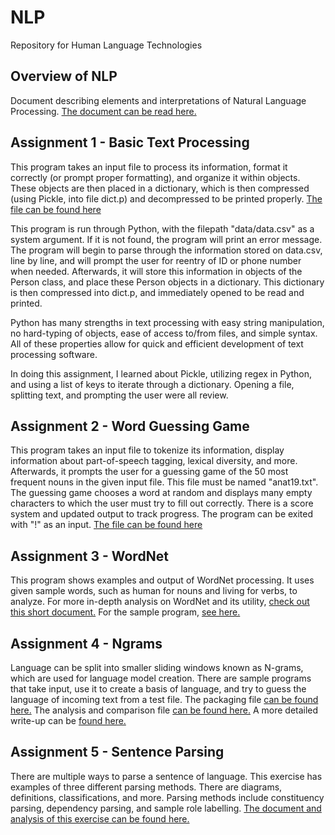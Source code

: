 # NLP
Repository for Human Language Technologies

## Overview of NLP
Document describing elements and interpretations of Natural Language Processing. [The document can be read here.](Overview_of_NLP.pdf)

## Assignment 1 - Basic Text Processing
This program takes an input file to process its information, format it correctly (or prompt proper formatting), and organize it within objects.
These objects are then placed in a dictionary, which is then compressed (using Pickle, into file dict.p) and decompressed to be printed properly. 
[The file can be found here](Homework1_hxo180002.py)

This program is run through Python, with the filepath "data/data.csv" as a system argument. If it is not found, the program will print an error message.
The program will begin to parse through the information stored on data.csv, line by line, and will prompt the user for reentry of ID or phone number when needed.
Afterwards, it will store this information in objects of the Person class, and place these Person objects in a dictionary.
This dictionary is then compressed into dict.p, and immediately opened to be read and printed.

Python has many strengths in text processing with easy string manipulation, no hard-typing of objects, ease of access to/from files, and simple syntax.
All of these properties allow for quick and efficient development of text processing software. 

In doing this assignment, I learned about Pickle, utilizing regex in Python, and using a list of keys to iterate through a dictionary. 
Opening a file, splitting text, and prompting the user were all review.

## Assignment 2 - Word Guessing Game
This program takes an input file to tokenize its information, display information about part-of-speech tagging, lexical diversity, and more.
Afterwards, it prompts the user for a guessing game of the 50 most frequent nouns in the given input file. This file must be named "anat19.txt".
The guessing game chooses a word at random and displays many empty characters to which the user must try to fill out correctly. 
There is a score system and updated output to track progress. The program can be exited with "!" as an input. 
[The file can be found here](Homework2_hxo180002.py)

## Assignment 3 - WordNet
This program shows examples and output of WordNet processing. It uses given sample words, such as human for nouns and living for verbs, to analyze.
For more in-depth analysis on WordNet and its utility, [check out this short document.](WordNet.pdf)
For the sample program, [see here.](Homework3_hxo180002.py)

## Assignment 4 - Ngrams
Language can be split into smaller sliding windows known as N-grams, which are used for language model creation. There are sample programs that take input,
use it to create a basis of language, and try to guess the language of incoming text from a test file. 
The packaging file [can be found here.](Homework4p1_hxo180002.py)
The analysis and comparison file [can be found here.](Homework4p2_hxo180002.py)
A more detailed write-up can be [found here.](Ngrams.pdf)

## Assignment 5 - Sentence Parsing
There are multiple ways to parse a sentence of language. This exercise has examples of three different parsing methods. There are diagrams, definitions,
classifications, and more. Parsing methods include constituency parsing, dependency parsing, and sample role labelling. 
[The document and analysis of this exercise can be found here.](Sentence_Parsing.pdf)